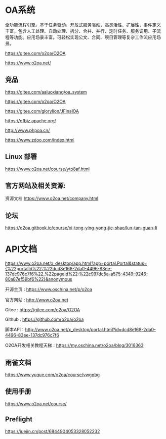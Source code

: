 # OA系统

全功能流程引擎。基于任务驱动，开放式服务驱动，高灵活性、扩展性，事件定义丰富。包含人工处理、自动处理、拆分、合并、并行、定时任务、服务调用、子流程等功能。应用场景丰富，可轻松实现公文、合同、项目管理等复杂工作流应用场景。

https://gitee.com/o2oa/O2OA

https://www.o2oa.net/

## 竞品

https://gitee.com/aaluoxiang/oa_system

https://gitee.com/o2oa/O2OA

https://gitee.com/glorylion/JFinalOA

https://ofbiz.apache.org/

http://www.phpoa.cn/

https://www.zdoo.com/index.html

## Linux 部署

https://www.o2oa.net/course/yto8af.html

## 官方网站及相关资源:

资源文档
https://www.o2oa.net/company.html

## 论坛

https://o2oa.gitbook.io/course/xi-tong-ying-yong-jie-shao/lun-tan-guan-li

# API文档
https://www.o2oa.net/x_desktop/app.html?app=portal.Portal&status={%22portalId%22:%22dcd8e168-2da0-4496-83ee-137dc976c7f6%22,%22pageId%22:%22c997dc5a-a575-4349-9246-80a87ef59bf6%22}&anonymous

开源主页 : https://www.oschina.net/p/o2oa

官方网站 : http://www.o2oa.net

Gitee : https://gitee.com/o2oa/O2OA

Github : https://github.com/o2oa/o2oa

脚本API：http://www.o2oa.net/x_desktop/portal.html?id=dcd8e168-2da0-4496-83ee-137dc976c7f6

O2OA开发相关教程天梯：https://my.oschina.net/o2oa/blog/3016363

## 雨雀文档

https://www.yuque.com/o2oa/course/vwgpbg

## 使用手册

https://www.o2oa.net/course/


## Preflight 
https://juejin.cn/post/6844904053328052232